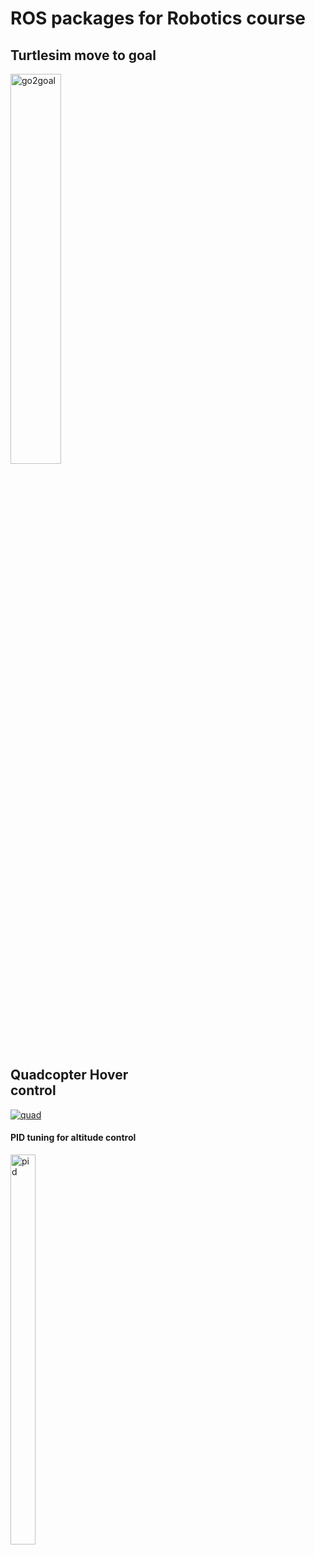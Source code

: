 # ROS packages for Robotics course

## Turtlesim move to goal
<div>
<img src="https://i.ibb.co/vHnMJGx/ezgif-5-fc04ead67a86.gif" " alt="go2goal" border="0" width="40%"  height="40%"/></div>
<div>
<div style="width:50%">
  


## Quadcopter Hover control
<a href="https://ibb.co/T1V67FG"><img src="https://i.ibb.co/zFypB0g/quad.png" alt="quad" border="0" ></a></div>
<div style="width:50%">

#### PID tuning for altitude control
<a href="https://ibb.co/5BFhwY7"><img src="https://i.ibb.co/m685gvx/pid.png" alt="pid" border="0" width="40%"  height="40%"></a>
</div>
</div>
